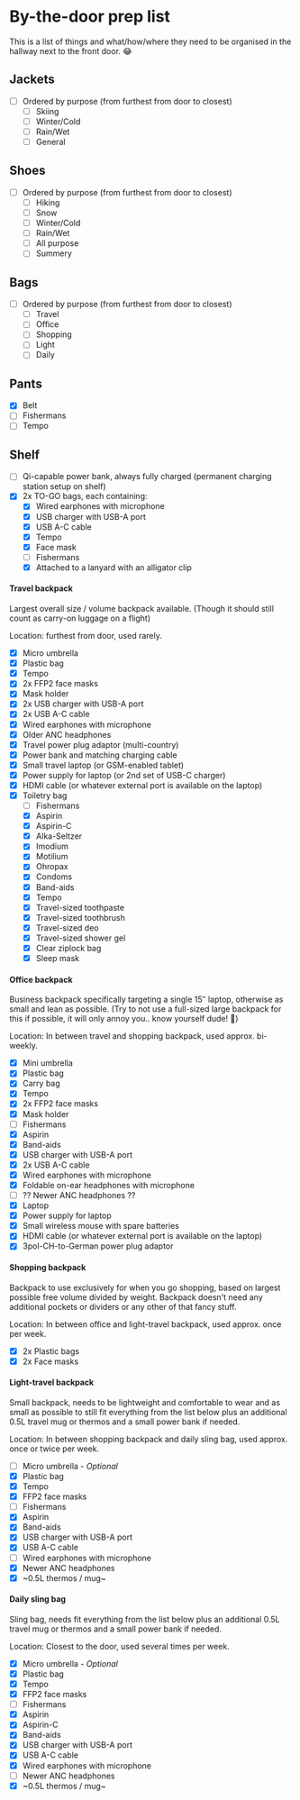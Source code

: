 # By-the-door prep list

This is a list of things and what/how/where they need to be organised in the hallway next to the front door. 😂

## Jackets

- [ ] Ordered by purpose (from furthest from door to closest)
  - [ ] Skiing
  - [ ] Winter/Cold
  - [ ] Rain/Wet
  - [ ] General

## Shoes

- [ ] Ordered by purpose (from furthest from door to closest)
  - [ ] Hiking
  - [ ] Snow
  - [ ] Winter/Cold
  - [ ] Rain/Wet
  - [ ] All purpose
  - [ ] Summery

## Bags

- [ ] Ordered by purpose (from furthest from door to closest)
  - [ ] Travel
  - [ ] Office
  - [ ] Shopping
  - [ ] Light
  - [ ] Daily

## Pants

- [x] Belt
- [ ] Fishermans
- [ ] Tempo

## Shelf

- [ ] Qi-capable power bank, always fully charged (permanent charging station setup on shelf)
- [x] 2x TO-GO bags, each containing:
  - [x] Wired earphones with microphone
  - [x] USB charger with USB-A port
  - [x] USB A-C cable
  - [x] Tempo
  - [x] Face mask
  - [ ] Fishermans
  - [x] Attached to a lanyard with an alligator clip

#### Travel backpack

Largest overall size / volume backpack available. (Though it should still count as carry-on luggage on a flight)

Location: furthest from door, used rarely.

- [x] Micro umbrella
- [x] Plastic bag
- [x] Tempo
- [x] 2x FFP2 face masks
- [x] Mask holder
- [x] 2x USB charger with USB-A port
- [x] 2x USB A-C cable
- [x] Wired earphones with microphone
- [x] Older ANC headphones
- [x] Travel power plug adaptor (multi-country)
- [x] Power bank and matching charging cable
- [x] Small travel laptop (or GSM-enabled tablet)
- [x] Power supply for laptop (or 2nd set of USB-C charger)
- [x] HDMI cable (or whatever external port is available on the laptop)
- [x] Toiletry bag
  - [ ] Fishermans
  - [x] Aspirin
  - [x] Aspirin-C
  - [x] Alka-Seltzer
  - [x] Imodium
  - [x] Motilium
  - [x] Ohropax
  - [x] Condoms
  - [x] Band-aids
  - [x] Tempo
  - [x] Travel-sized toothpaste
  - [x] Travel-sized toothbrush
  - [x] Travel-sized deo
  - [x] Travel-sized shower gel
  - [x] Clear ziplock bag
  - [x] Sleep mask

#### Office backpack

Business backpack specifically targeting a single 15″ laptop, otherwise as small and lean as possible. (Try to not use a full-sized large backpack for this if possible, it will only annoy you.. know yourself dude! 😬)

Location: In between travel and shopping backpack, used approx. bi-weekly.

- [x] Mini umbrella
- [x] Plastic bag
- [x] Carry bag
- [x] Tempo
- [x] 2x FFP2 face masks
- [x] Mask holder
- [ ] Fishermans
- [x] Aspirin
- [x] Band-aids
- [x] USB charger with USB-A port
- [x] 2x USB A-C cable
- [x] Wired earphones with microphone
- [x] Foldable on-ear headphones with microphone
- [ ] ?? Newer ANC headphones ??
- [x] Laptop
- [x] Power supply for laptop
- [x] Small wireless mouse with spare batteries
- [x] HDMI cable (or whatever external port is available on the laptop)
- [x] 3pol-CH-to-German power plug adaptor

#### Shopping backpack

Backpack to use exclusively for when you go shopping, based on largest possible free volume divided by weight. Backpack doesn't need any additional pockets or dividers or any other of that fancy stuff.

Location: In between office and light-travel backpack, used approx. once per week.

- [x] 2x Plastic bags
- [x] 2x Face masks

#### Light-travel backpack

Small backpack, needs to be lightweight and comfortable to wear and as small as possible to still fit everything from the list below plus an additional 0.5L travel mug or thermos and a small power bank if needed.

Location: In between shopping backpack and daily sling bag, used approx. once or twice per week.

- [ ] Micro umbrella - *Optional*
- [x] Plastic bag
- [x] Tempo
- [x] FFP2 face masks
- [ ] Fishermans
- [x] Aspirin
- [x] Band-aids
- [x] USB charger with USB-A port
- [x] USB A-C cable
- [ ] Wired earphones with microphone
- [x] Newer ANC headphones
- [x] ~0.5L thermos / mug~

#### Daily sling bag

Sling bag, needs fit everything from the list below plus an additional 0.5L travel mug or thermos and a small power bank if needed.

Location: Closest to the door, used several times per week.

- [x] Micro umbrella - *Optional*
- [x] Plastic bag
- [x] Tempo
- [x] FFP2 face masks
- [ ] Fishermans
- [x] Aspirin
- [x] Aspirin-C
- [x] Band-aids
- [x] USB charger with USB-A port
- [x] USB A-C cable
- [x] Wired earphones with microphone
- [ ] Newer ANC headphones
- [x] ~0.5L thermos / mug~
